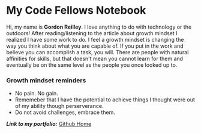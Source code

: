 # My Code Fellows Notebook

Hi, my name is **Gordon Reilley**. I love anything to do with technology or the outdoors!
After reading/listening to the article about growth mindset I realized I have some work to do. I feel a growth mindset is changing the way you think about what you are capable of. If you put in the work and believe you can accomplish a task, you will. There are people with natural affinities for skills, but that doesn't mean you cannot learn for them and eventually be on the same level as the people you once looked up to. 

### Growth mindset reminders
- No pain. No gain.
- Rememeber that I have the potential to achieve things I thought were out of my ability though perserverance.   
- Do not avoid challenges, embrace them.

***Link to my portfolio:*** [Github Home](https://github.com/Gordon-Reilley)
